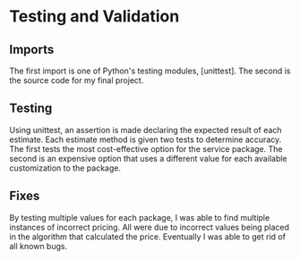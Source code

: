 # Testing and Validation

## Imports

The first import is one of Python's testing modules, [unittest].
The second is the source code for my final project.

## Testing

Using unittest, an assertion is made declaring the expected result of each estimate. Each estimate method is given two tests to determine accuracy. The first tests the most cost-effective option for the service package. The second is an expensive option that uses a different value for each available customization to the package.

## Fixes

By testing multiple values for each package, I was able to find multiple instances of incorrect pricing. All were due to incorrect values being placed in the algorithm that calculated the price. Eventually I was able to get rid of all known bugs. 
